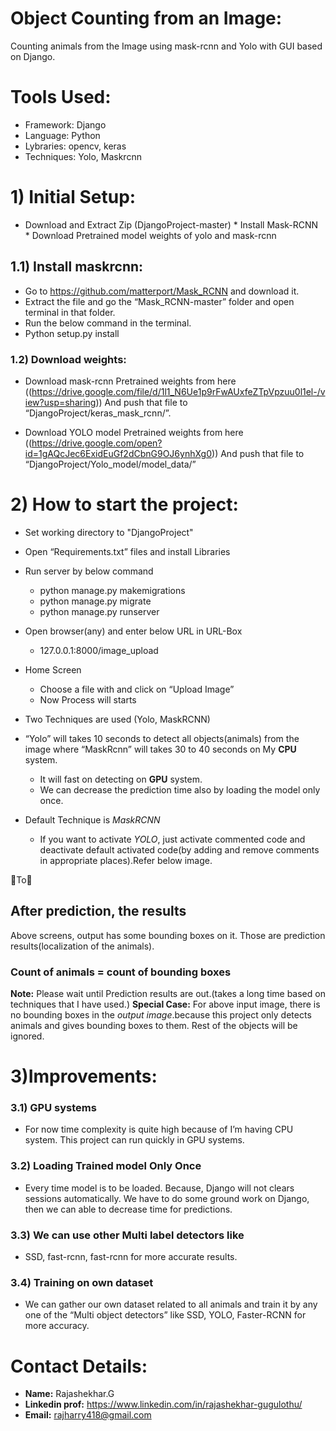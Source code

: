 # Object Counting from an Image:
   Counting animals from the Image using mask-rcnn and Yolo with GUI based on Django.

# Tools Used:
   * Framework: Django
   * Language: Python
   * Lybraries: opencv, keras
   * Techniques: Yolo, Maskrcnn

# 1) Initial Setup:
   * Download and Extract Zip (DjangoProject-master)
	* Install Mask-RCNN
	* Download Pretrained model weights of yolo and mask-rcnn

## 1.1) Install maskrcnn:
   * Go to https://github.com/matterport/Mask_RCNN and download it.
   * Extract the file and go the “Mask_RCNN-master” folder and open terminal in that folder.
   * Run the below command in the terminal.
   * Python setup.py install

### 1.2) Download weights:
   * Download mask-rcnn Pretrained weights from here
  ((https://drive.google.com/file/d/1l1_N6Ue1p9rFwAUxfeZTpVpzuu0l1el-/view?usp=sharing))
   And push that file to “DjangoProject/keras_mask_rcnn/”.

   * Download YOLO model Pretrained weights from here
   ((https://drive.google.com/open?id=1gAQcJec6ExidEuGf2dCbnG9OJ6ynhXg0))
   And push that file to “DjangoProject/Yolo_model/model_data/”

# 2) How to start the project:
 * Set working directory to "DjangoProject"
 * Open “Requirements.txt” files and install Libraries
 * Run server by below command
 	* python manage.py makemigrations
 	* python manage.py migrate
 	* python manage.py runserver
 * Open browser(any) and enter below URL in URL-Box
	* 127.0.0.1:8000/image_upload

 * Home Screen
	* Choose a file with and click on “Upload Image”
  	* Now Process will starts


 * Two Techniques are used (Yolo, MaskRCNN)
 * “Yolo” will takes 10 seconds to detect all objects(animals) from the image where “MaskRcnn” will takes 30 to 40 seconds on My **CPU** system.
 	* It will fast on detecting on **GPU** system.
	* We can decrease the prediction time also by loading the model only once.
 * Default Technique is *MaskRCNN*
	* If you want to activate *YOLO*, just activate commented code and deactivate default activated code(by adding and remove comments in appropriate places).Refer below image.
	


To





## After prediction, the results
Above screens, output has some bounding boxes on it. Those are prediction results(localization of the animals).
### **Count of animals** = **count of bounding boxes**
**Note:** Please wait until Prediction results are out.(takes a long time based on techniques that I have used.)
**Special Case:** For above input image, there is no bounding boxes in the *output image*.because this project only detects animals and gives bounding boxes to them. Rest of the objects will be ignored.

# 3)Improvements:
### 3.1) GPU systems
   * For now time complexity is quite high because of I’m having CPU system. This project can run quickly in GPU systems.

### 3.2) Loading Trained model Only Once
   * Every time model is to be loaded. Because, Django will not clears sessions automatically. We have to do some ground work on Django, then we can able to decrease time for predictions.

### 3.3) We can use other Multi label detectors like
   * SSD, fast-rcnn, fast-rcnn for more accurate results.

### 3.4) Training on own dataset
   * We can gather our own dataset related to all animals and train it by any one of the “Multi object detectors” like SSD, YOLO, Faster-RCNN for more accuracy.


# Contact Details:
  * **Name:** Rajashekhar.G
  * **Linkedin prof:** https://www.linkedin.com/in/rajashekhar-gugulothu/
  * **Email:** rajharry418@gmail.com


